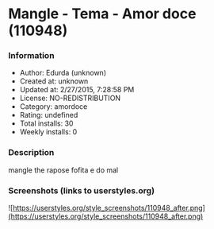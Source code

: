 # Mangle - Tema - Amor doce (110948)

### Information
- Author: Edurda (unknown)
- Created at: unknown
- Updated at: 2/27/2015, 7:28:58 PM
- License: NO-REDISTRIBUTION
- Category: amordoce
- Rating: undefined
- Total installs: 30
- Weekly installs: 0


### Description
mangle the rapose fofita e do mal


### Screenshots (links to userstyles.org)
![https://userstyles.org/style_screenshots/110948_after.png](https://userstyles.org/style_screenshots/110948_after.png)


